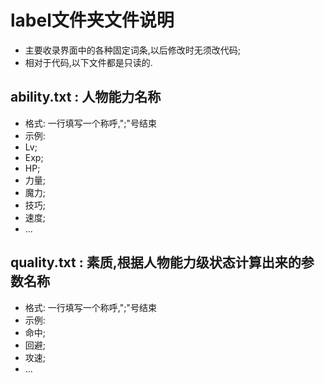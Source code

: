 # label文件夹文件说明

* 主要收录界面中的各种固定词条,以后修改时无须改代码;
* 相对于代码,以下文件都是只读的.

## ability.txt : 人物能力名称

* 格式: 一行填写一个称呼,";"号结束
* 示例: 
* Lv;
* Exp; 
* HP;
* 力量;
* 魔力;
* 技巧;
* 速度;
* ...

## quality.txt : 素质,根据人物能力级状态计算出来的参数名称

* 格式: 一行填写一个称呼,";"号结束
* 示例:  
* 命中; 
* 回避;
* 攻速;
* ...
